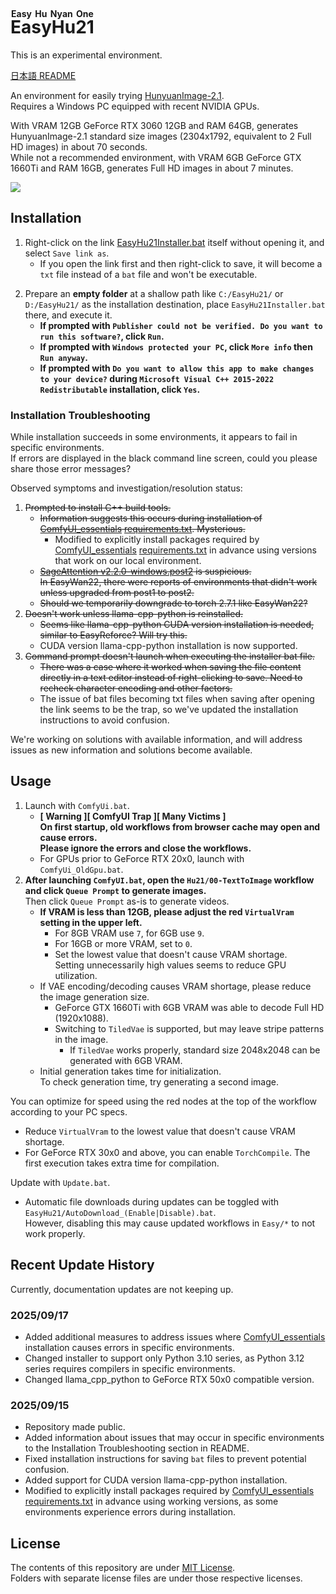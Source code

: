 ﻿<!-- Ruby for English is Easy Hu Nyan One -->
# <ruby>EasyHu21<rt>Easy Hu Nyan One</rt></ruby>

This is an experimental environment.

[日本語 README](README.md)

An environment for easily trying [HunyuanImage-2.1](https://github.com/Tencent-Hunyuan/HunyuanImage-2.1).  
Requires a Windows PC equipped with recent NVIDIA GPUs.

With VRAM 12GB GeForce RTX 3060 12GB and RAM 64GB, generates HunyuanImage-2.1 standard size images (2304x1792, equivalent to 2 Full HD images) in about 70 seconds.  
While not a recommended environment, with VRAM 6GB GeForce GTX 1660Ti and RAM 16GB, generates Full HD images in about 7 minutes.

![](https://raw.githubusercontent.com/wiki/Zuntan03/EasyHu21/log/2509/GeforceGtx1660Ti.webp)

## Installation

1. Right-click on the link [EasyHu21Installer.bat](https://github.com/Zuntan03/EasyHu21/raw/main/EasyHu21/EasyHu21Installer.bat?ver=0) itself without opening it, and select `Save link as`.
	- If you open the link first and then right-click to save, it will become a `txt` file instead of a `bat` file and won't be executable.
<!--
	- By default, this uses [Python 3.12 as recommended by the official ComfyUI](https://github.com/comfyanonymous/ComfyUI#manual-install-windows-linux).  
	If you install with [EasyHu21Installer-Python3_10.bat](https://github.com/Zuntan03/EasyHu21/raw/main/EasyHu21/EasyHu21Installer-Python3_10.bat?ver=0), you can use Python 3.10 series.
		- Some environments may only work with Python 3.10.  
		If installation or startup fails, try installing with Python 3.10 series.
-->
2. Prepare an **empty folder** at a shallow path like `C:/EasyHu21/` or `D:/EasyHu21/` as the installation destination, place `EasyHu21Installer.bat` there, and execute it.
	- **If prompted with `Publisher could not be verified. Do you want to run this software?`, click `Run`.**
	- **If prompted with `Windows protected your PC`, click `More info` then `Run anyway`.**
	- **If prompted with `Do you want to allow this app to make changes to your device?` during `Microsoft Visual C++ 2015-2022 Redistributable` installation, click `Yes`.**
	<!-- - **A [Civitai](https://civitai.com/) API key is required to download necessary files, so please enter it following the on-screen instructions and [online tutorials](https://www.google.com/search?q=civitai+api+key).** -->

### Installation Troubleshooting

While installation succeeds in some environments, it appears to fail in specific environments.  
If errors are displayed in the black command line screen, could you please share those error messages?

Observed symptoms and investigation/resolution status:

1. ~~Prompted to install C++ build tools.~~
	- ~~Information suggests this occurs during installation of [ComfyUI_essentials](https://github.com/cubiq/ComfyUI_essentials) [requirements.txt](https://github.com/cubiq/ComfyUI_essentials/blob/main/requirements.txt). Mysterious.~~
		- Modified to explicitly install packages required by [ComfyUI_essentials](https://github.com/cubiq/ComfyUI_essentials) [requirements.txt](https://github.com/cubiq/ComfyUI_essentials/blob/main/requirements.txt) in advance using versions that work on our local environment.
	- ~~[SageAttention v2.2.0-windows.post2](https://github.com/woct0rdho/SageAttention/releases/tag/v2.2.0-windows.post2) is suspicious.~~  
	~~In EasyWan22, there were reports of environments that didn't work unless upgraded from post1 to post2.~~  
	- ~~Should we temporarily downgrade to torch 2.7.1 like EasyWan22?~~
2. ~~Doesn't work unless llama-cpp-python is reinstalled.~~
	- ~~Seems like llama-cpp-python CUDA version installation is needed, similar to EasyReforce? Will try this.~~
	- CUDA version llama-cpp-python installation is now supported.
3. ~~Command prompt doesn't launch when executing the installer bat file.~~
	- ~~There was a case where it worked when saving the file content directly in a text editor instead of right-clicking to save. Need to recheck character encoding and other factors.~~
	- The issue of bat files becoming txt files when saving after opening the link seems to be the trap, so we've updated the installation instructions to avoid confusion.

We're working on solutions with available information, and will address issues as new information and solutions become available.

## Usage

1. Launch with `ComfyUi.bat`.
	- **[ Warning ][ ComfyUI Trap ][ Many Victims ]  
	On first startup, old workflows from browser cache may open and cause errors.  
	Please ignore the errors and close the workflows.**
	- For GPUs prior to GeForce RTX 20x0, launch with `ComfyUi_OldGpu.bat`.
2. **After launching `ComfyUI.bat`, open the `Hu21/00-TextToImage` workflow and click `Queue Prompt` to generate images.**  
Then click `Queue Prompt` as-is to generate videos.
	- **If VRAM is less than 12GB, please adjust the red `VirtualVram` setting in the upper left.**
		- For 8GB VRAM use `7`, for 6GB use `9`.
		- For 16GB or more VRAM, set to `0`.
		- Set the lowest value that doesn't cause VRAM shortage.  
		Setting unnecessarily high values seems to reduce GPU utilization.
	- If VAE encoding/decoding causes VRAM shortage, please reduce the image generation size.  
		- GeForce GTX 1660Ti with 6GB VRAM was able to decode Full HD (1920x1088).
		- Switching to `TiledVae` is supported, but may leave stripe patterns in the image.
			- If `TiledVae` works properly, standard size 2048x2048 can be generated with 6GB VRAM.
	- Initial generation takes time for initialization.  
	To check generation time, try generating a second image.

You can optimize for speed using the red nodes at the top of the workflow according to your PC specs.
- Reduce `VirtualVram` to the lowest value that doesn't cause VRAM shortage.
- For GeForce RTX 30x0 and above, you can enable `TorchCompile`. The first execution takes extra time for compilation.

Update with `Update.bat`.
- Automatic file downloads during updates can be toggled with `EasyHu21/AutoDownload_(Enable|Disable).bat`.  
	However, disabling this may cause updated workflows in `Easy/*` to not work properly.

## Recent Update History

<!-- [Update History](https://github.com/Zuntan03/EasyHu21/wiki/ChangeLog) -->

<!--
README.md を英訳して README_en.md を更新します。更新履歴をよく更新します。EasyHu21/wiki/ へのリンクは変更禁止。「ドキュメント」内は変更禁止。
-->

Currently, documentation updates are not keeping up.

### 2025/09/17

- Added additional measures to address issues where [ComfyUI_essentials](https://github.com/cubiq/ComfyUI_essentials) installation causes errors in specific environments.
- Changed installer to support only Python 3.10 series, as Python 3.12 series requires compilers in specific environments.
- Changed llama_cpp_python to GeForce RTX 50x0 compatible version.

### 2025/09/15

- Repository made public.
- Added information about issues that may occur in specific environments to the Installation Troubleshooting section in README.
- Fixed installation instructions for saving `bat` files to prevent potential confusion.
- Added support for CUDA version llama-cpp-python installation.
- Modified to explicitly install packages required by [ComfyUI_essentials](https://github.com/cubiq/ComfyUI_essentials) [requirements.txt](https://github.com/cubiq/ComfyUI_essentials/blob/main/requirements.txt) in advance using working versions, as some environments experience errors during installation.

## License

The contents of this repository are under [MIT License](./LICENSE.txt).  
Folders with separate license files are under those respective licenses.